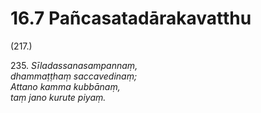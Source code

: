 # 16.7 Pañcasatadārakavatthu

(217.)

235\. _Sīladassanasampannaṃ,_  
_dhammaṭṭhaṃ saccavedinaṃ;_  
_Attano kamma kubbānaṃ,_  
_taṃ jano kurute piyaṃ._
